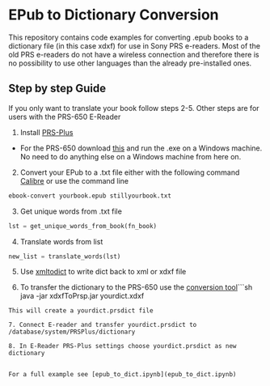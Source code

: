 # EPub to Dictionary Conversion

This repository contains code examples for converting .epub books to a dictionary file (in this case xdxf) for use in Sony PRS e-readers. Most of the old PRS e-readers do not have a wireless connection and therefore there is no possibility to use other languages than the already pre-installed ones.

## Step by step Guide
If you only want to translate your book follow steps 2-5. Other steps are for users with the PRS-650 E-Reader

1. Install [PRS-Plus](https://github.com/natowi/prs-plus)
  * For the PRS-650 download [this](https://github.com/natowi/prs-plus/blob/master/downloads/PRSP_650_2.1.02alpha.zip) and run the .exe on a Windows machine. No need to do anything else on a Windows machine from here on.
2. Convert your EPub to a .txt file either with the following command [Calibre](https://manual.calibre-ebook.com/conversion.html) or use the command line
```sh
ebook-convert yourbook.epub stillyourbook.txt
```
3. Get unique words from .txt file
```python
lst = get_unique_words_from_book(fn_book)
```
4. Translate words from list
```python
new_list = translate_words(lst)
```
5. Use [xmltodict](https://github.com/martinblech/xmltodict) to write dict back to xml or xdxf file

6. To transfer the dictionary to the PRS-650 use the [conversion tool](https://github.com/natowi/prs-plus/blob/master/downloads/xdxfToPrsp_1.01b.zip)```sh
java -jar xdxfToPrsp.jar yourdict.xdxf
```
This will create a yourdict.prsdict file

7. Connect E-reader and transfer yourdict.prsdict to /database/system/PRSPlus/dictionary

8. In E-Reader PRS-Plus settings choose yourdict.prsdict as new dictionary


For a full example see [epub_to_dict.ipynb](epub_to_dict.ipynb)
